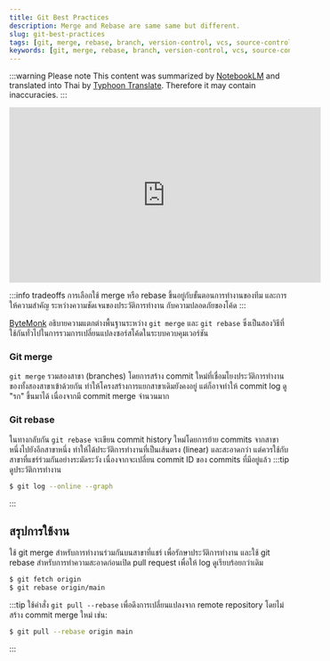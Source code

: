 ```yaml
---
title: Git Best Practices
description: Merge and Rebase are same same but different.
slug: git-best-practices
tags: [git, merge, rebase, branch, version-control, vcs, source-control, scm]
keywords: [git, merge, rebase, branch, version-control, vcs, source-control, scm]
---
```

:::warning Please note 
This content was summarized by [NotebookLM](https://notebooklm.google.com/) and translated into Thai by [Typhoon Translate](https://opentyphoon.ai/blog/th/typhoon-translate-release). Therefore it may contain inaccuracies.
:::
<iframe width="560" height="315" src="https://www.youtube.com/embed/cjSjlHUmaBU?si=k4nYN3vTXczsU6_c" title="YouTube video player" frameborder="0" allow="accelerometer; autoplay; clipboard-write; encrypted-media; gyroscope; picture-in-picture; web-share" referrerpolicy="strict-origin-when-cross-origin" allowfullscreen></iframe>

:::info tradeoffs
การเลือกใช้ merge หรือ rebase ขึ้นอยู่กับขั้นตอนการทำงานของทีม และการให้ความสำคัญ ระหว่างความชัดเจนของประวัติการทำงาน กับความปลอดภัยของโค้ด
:::

[ByteMonk](https://www.youtube.com/@ByteMonk) อธิบายความแตกต่างพื้นฐานระหว่าง `git merge` และ `git rebase` ซึ่งเป็นสองวิธีที่ใช้กันทั่วไปในการรวมการเปลี่ยนแปลงซอร์สโค้ดในระบบควบคุมเวอร์ชัน

### Git merge
`git merge` รวมสองสาขา (branches) โดยการสร้าง commit ใหม่ที่เชื่อมโยงประวัติการทำงานของทั้งสองสาขาเข้าด้วยกัน ทำให้โครงสร้างการแยกสาขาเดิมยังคงอยู่ แต่ก็อาจทำให้ commit log ดู
"รก" ขึ้นมาได้ เนื่องจากมี commit merge จำนวนมาก

### Git rebase
ในทางกลับกัน `git rebase` จะเขียน commit history ใหม่โดยการย้าย commits จากสาขาหนึ่งไปยังอีกสาขาหนึ่ง ทำให้ได้ประวัติการทำงานที่เป็นเส้นตรง (linear) และสะอาดกว่า
แต่ควรใช้กับสาขาที่แชร์ร่วมกันอย่างระมัดระวัง เนื่องจากจะเปลี่ยน commit ID ของ commits ที่มีอยู่แล้ว
:::tip ดูประวัติการทำงาน
```sh
$ git log --online --graph
```
:::

## สรุปการใช้งาน
ใช้ git merge สำหรับการทำงานร่วมกันบนสาขาที่แชร์ เพื่อรักษาประวัติการทำงาน
และใช้ git rebase สำหรับการทำความสะอาดก่อนเปิด pull request เพื่อให้ log ดูเรียบร้อยกว่าเดิม
```sh
$ git fetch origin
$ git rebase origin/main
```

:::tip
ใช้คำสั่ง `git pull --rebase` เพื่อดึงการเปลี่ยนแปลงจาก remote repository โดยไม่สร้าง commit merge ใหม่ เช่น:
```sh
$ git pull --rebase origin main
```
:::